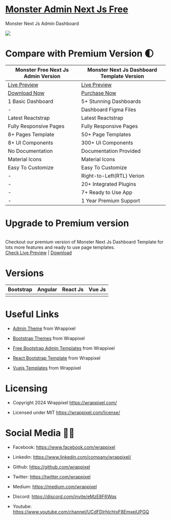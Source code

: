 
# <a href="https://monster-admin-nextjs-free.vercel.app/">Monster Admin Next Js Free</a>
Monster Next Js Admin Dashboard

<!-- Main image of Template -->
<a target="_blank" href="https://www.wrappixel.com/templates/monster-next-js-free-admin-template/">
  <img src="https://www.wrappixel.com/wp-content/uploads/edd/2022/01/monster-free-nextjs.jpg" />
</a>


# Compare with Premium Version 🌓

<table>
<thead>
<tr>
<th>Monster Free Next Js Admin Version</th>
<th>Monster Next Js Dashboard Template Version</th>
</tr>
</thead>
<tbody>
<tr>
  <td>
    <a href="https://monster-admin-nextjs-free.vercel.app/">Live Preview</a>
  </td>
  <td>
  <a href="https://demos.wrappixel.com/free-admin-templates/nextjs/monster-nextjs-admin-free-dist/landingpage/">Live Preview</a>
  </td>
</tr>
<tr>
  <td>
    <a href="https://www.wrappixel.com/templates/monster-next-js-free-admin-template/">Download Now</a>
  </td>
  <td>
    <a href="https://www.wrappixel.com/templates/monster-nextjs-admin-dashboard/">Purchase Now</a>
  </td>
</tr>
<tr>
  <td>
  1 Basic Dashboard
  </td>
  <td>
  5+ Stunning Dashboards
  </td>
</tr>
<tr>
  <td>
  -
  </td>
  <td>
  Dashboard Figma Files
  </td>
</tr>
<tr>
  <td>
  Latest Reactstrap
  </td>
  <td>
  Latest Reactstrap
  </td>
</tr>
<tr>
  <td>
  Fully Responsive Pages
  </td>
  <td>
  Fully Responsive Pages
  </td>
</tr>
<tr>
  <td>
  8+ Pages Template
  </td>
  <td>
  50+ Page Templates
  </td>
</tr>
<tr>
  <td>
  8+ UI Components
  </td>
  <td>
  300+ UI Components
  </td>
</tr>
<tr>
  <td>
  No Documentation
  </td>
  <td>
  Documentation Provided
  </td>
</tr>
<tr>
  <td>
  Material Icons
  </td>
  <td>
  Material Icons
  </td>
</tr>
<tr>
  <td>
  Easy To Customize
  </td>
  <td>
  Easy To Customize
  </td>
</tr>
<tr>
  <td>
  -
  </td>
  <td>
  Right-to-Left(RTL) Verion
  </td>
</tr>
<tr>
  <td>
  -
  </td>
  <td>
  20+ Integrated Plugins
  </td>
</tr>
<tr>
  <td>
  -
  </td>
  <td>
  7+ Ready to Use App
  </td>
</tr>
<tr>
  <td>
  -
  </td>
  <td>
  1 Year Premium Support
  </td>
</tr>
</tbody>
</table>

# Upgrade to Premium version

<a target="_blank" href="https://www.wrappixel.com/templates/monster-nextjs-admin-dashboard/">
  <img src="https://www.wrappixel.com/wp-content/uploads/edd/2022/01/monsternextjs.jpg" alt="">
</a>
<p>
  Checkout our premium version of Monster Next Js Dashboard Template for lots more features and ready to use page templates.<br>
  <a href="https://demos.wrappixel.com/free-admin-templates/nextjs/monster-nextjs-admin-free-dist/landingpage/">Check Live Preview</a> | <a href="https://www.wrappixel.com/templates/monster-nextjs-admin-dashboard/">Download</a>
</p>

<!-- Versions of Template -->
# Versions
<table>
<thead>
<tr>
<th>Bootstrap</th>
<th>Angular</th>
<th>React Js</th>
<th>Vue Js</th>
</tr>
</thead>
<tbody>
<tr>
<td>
  <a href="https://www.wrappixel.com/templates/monsteradmin/" width="150px">
    <img src="https://www.wrappixel.com/wp-content/uploads/edd/2020/04/monster-bootstrap-admin-y.jpg" alt="" style="max-width:150px;">
  </a>
</td>
<td>
  <a href="https://www.wrappixel.com/templates/monster-angular-dashboard/" rel="nofollow" width="150px">
    <img src="https://www.wrappixel.com/wp-content/uploads/edd/2020/04/monster-angular-admin-y.jpg" alt="" style="max-width:150px;">
  </a>
</td>
<td>
  <a href="https://www.wrappixel.com/templates/ample-react-dashboard/" rel="nofollow" width="150px">
    <img src="https://www.wrappixel.com/wp-content/uploads/edd/2020/06/monster-react-admin-template-y-20.jpg" alt="" style="max-width:150px;">
  </a>
</td>
<td>
  <a href="https://www.wrappixel.com/templates/monster-vuejs-admin/" rel="nofollow" width="150px">
    <img src="https://www.wrappixel.com/wp-content/uploads/2021/06/monster-vue-pro.jpg" alt="" style="max-width:150px;">
  </a>
</td>
</td>
  
</tr>
</tbody>
</table>





<!-- Useful Links of Template -->
# Useful Links
- <p><a href="https://www.wrappixel.com/">Admin Theme</a> from Wrappixel</p>
- <p><a href="https://www.wrappixel.com/templates/materialpro/">Bootstrap Themes</a> from Wrappixel</p>
- <p><a href="https://www.wrappixel.com/templates/materialpro-lite/">Free Bootstrap Admin Templates</a> from Wrappixel</p>
- <p><a href="https://www.wrappixel.com/templates/materialpro-react-redux-admin/">React Bootstrap Template</a> from Wrappixel</p>
- <p><a href="https://www.wrappixel.com/templates/materialpro-vuetify-admin/">Vuejs Templates</a> from Wrappixel</p>


<!-- Licensing of Template -->
# Licensing
- <p>Copyright 2024 Wrappixel <a href="https://www.wrappixel.com/">https://wrappixel.com/</a></p>
- <p>Licensed under MIT <a href="https://www.wrappixel.com/license/">https://wrappixel.com/license/</a></p>


<!-- Social Media of Adminmart -->
# Social Media 👭🏼
- <p>Facebook: <a href="https://www.facebook.com/wrappixel">https://www.facebook.com/wrappixel</a></p>
- <p>Linkedin: <a href="https://www.linkedin.com/company/wrappixel/">https://www.linkedin.com/company/wrappixel/</a></p>
- <p>Github: <a href="https://github.com/wrappixel">https://github.com/wrappixel</a></p>
- <p>Twitter: <a href="https://twitter.com/wrappixel">https://twitter.com/wrappixel</a></p>
- <p>Medium: <a href="https://medium.com/wrappixel">https://medium.com/wrappixel</a></p>
- <p>Discord: <a href="https://discord.com/invite/eMzE8F6Wqs">https://discord.com/invite/eMzE8F6Wqs</a></p>
- <p>Youtube: <a href="https://www.youtube.com/channel/UCdFDlrhIchtxF8EmxejUPGQ">https://www.youtube.com/channel/UCdFDlrhIchtxF8EmxejUPGQ</a></p>

